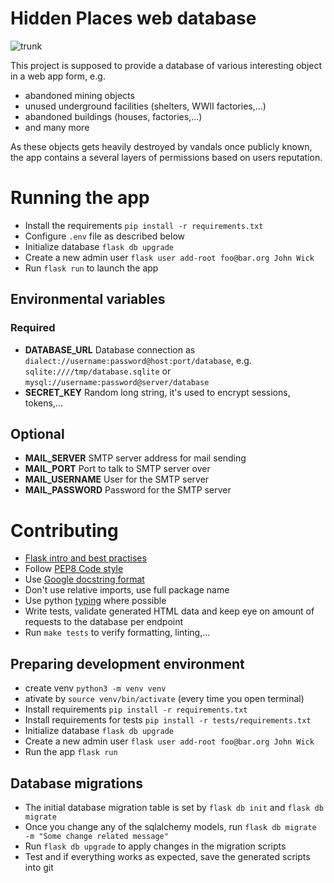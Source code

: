 # Hidden Places web database

![trunk](https://drone.dev.deadbadger.cz/api/badges/kajus/HiddenPlaces/status.svg)

This project is supposed to provide a database of various interesting object
in a web app form, e.g.
* abandoned mining objects
* unused underground facilities (shelters, WWII factories,...)
* abandoned buildings (houses, factories,...)
* and many more

As these objects gets heavily destroyed by vandals once publicly known, the
app contains a several layers of permissions based on users reputation.

# Running the app
* Install the requirements `pip install -r requirements.txt`
* Configure `.env` file as described below
* Initialize database `flask db upgrade`
* Create a new admin user `flask user add-root foo@bar.org John Wick`
* Run `flask run` to launch the app

## Environmental variables
### Required
* **DATABASE_URL** Database connection as `dialect://username:password@host:port/database`, e.g. `sqlite:////tmp/database.sqlite` or `mysql://username:password@server/database`
* **SECRET_KEY** Random long string, it's used to encrypt sessions, tokens,...

## Optional
* **MAIL_SERVER** SMTP server address for mail sending
* **MAIL_PORT** Port to talk to SMTP server over
* **MAIL_USERNAME** User for the SMTP server
* **MAIL_PASSWORD** Password for the SMTP server

# Contributing
* [Flask intro and best practises](https://blog.miguelgrinberg.com/post/the-flask-mega-tutorial-part-i-hello-world)
* Follow [PEP8 Code style](https://pep8.org/)
* Use [Google docstring format](https://google.github.io/styleguide/pyguide.html#38-comments-and-docstrings)
* Don't use relative imports, use full package name
* Use python [typing](https://www.pythonsheets.com/notes/python-typing.html) where possible
* Write tests, validate generated HTML data and keep eye on amount of requests to the database per endpoint
* Run `make tests` to verify formatting, linting,...

## Preparing development environment
* create venv `python3 -m venv venv`
* ativate by `source venv/bin/activate` (every time you open terminal)
* Install requirements `pip install -r requirements.txt`
* Install requirements for tests `pip install -r tests/requirements.txt`
* Initialize database `flask db upgrade`
* Create a new admin user `flask user add-root foo@bar.org John Wick`
* Run the app `flask run`

## Database migrations
* The initial database migration table is set by `flask db init` and `flask db migrate`
* Once you change any of the sqlalchemy models, run
    `flask db migrate -m "Some change related message"`
* Run `flask db upgrade` to apply changes in the migration scripts
* Test and if everything works as expected, save the generated scripts into git
